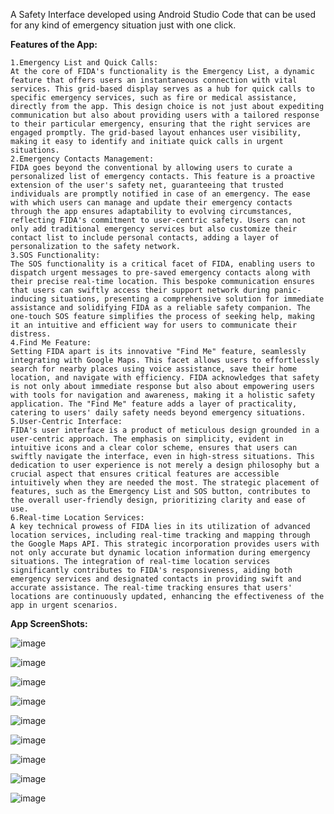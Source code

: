 A Safety Interface developed using Android Studio Code that can be used for any kind of emergency situation just with one click.

**Features of the App:**
```
1.Emergency List and Quick Calls:
At the core of FIDA's functionality is the Emergency List, a dynamic feature that offers users an instantaneous connection with vital services. This grid-based display serves as a hub for quick calls to specific emergency services, such as fire or medical assistance, directly from the app. This design choice is not just about expediting communication but also about providing users with a tailored response to their particular emergency, ensuring that the right services are engaged promptly. The grid-based layout enhances user visibility, making it easy to identify and initiate quick calls in urgent situations.
2.Emergency Contacts Management:
FIDA goes beyond the conventional by allowing users to curate a personalized list of emergency contacts. This feature is a proactive extension of the user's safety net, guaranteeing that trusted individuals are promptly notified in case of an emergency. The ease with which users can manage and update their emergency contacts through the app ensures adaptability to evolving circumstances, reflecting FIDA's commitment to user-centric safety. Users can not only add traditional emergency services but also customize their contact list to include personal contacts, adding a layer of personalization to the safety network.
3.SOS Functionality:
The SOS functionality is a critical facet of FIDA, enabling users to dispatch urgent messages to pre-saved emergency contacts along with their precise real-time location. This bespoke communication ensures that users can swiftly access their support network during panic-inducing situations, presenting a comprehensive solution for immediate assistance and solidifying FIDA as a reliable safety companion. The one-touch SOS feature simplifies the process of seeking help, making it an intuitive and efficient way for users to communicate their distress.
4.Find Me Feature:
Setting FIDA apart is its innovative "Find Me" feature, seamlessly integrating with Google Maps. This facet allows users to effortlessly search for nearby places using voice assistance, save their home location, and navigate with efficiency. FIDA acknowledges that safety is not only about immediate response but also about empowering users with tools for navigation and awareness, making it a holistic safety application. The "Find Me" feature adds a layer of practicality, catering to users' daily safety needs beyond emergency situations.
5.User-Centric Interface:
FIDA's user interface is a product of meticulous design grounded in a user-centric approach. The emphasis on simplicity, evident in intuitive icons and a clear color scheme, ensures that users can swiftly navigate the interface, even in high-stress situations. This dedication to user experience is not merely a design philosophy but a crucial aspect that ensures critical features are accessible intuitively when they are needed the most. The strategic placement of features, such as the Emergency List and SOS button, contributes to the overall user-friendly design, prioritizing clarity and ease of use.
6.Real-time Location Services:
A key technical prowess of FIDA lies in its utilization of advanced location services, including real-time tracking and mapping through the Google Maps API. This strategic incorporation provides users with not only accurate but dynamic location information during emergency situations. The integration of real-time location services significantly contributes to FIDA's responsiveness, aiding both emergency services and designated contacts in providing swift and accurate assistance. The real-time tracking ensures that users' locations are continuously updated, enhancing the effectiveness of the app in urgent scenarios.
```

**App ScreenShots:**

![image](https://github.com/user-attachments/assets/7c8c73cd-2747-4d26-aec1-4d9cbbefe47f)

![image](https://github.com/user-attachments/assets/bf5a4527-8c3a-4d89-9d06-0935f2926851)

![image](https://github.com/user-attachments/assets/13b177f6-8f7b-482b-9167-568b3716e5ba)

![image](https://github.com/user-attachments/assets/0c80d472-e272-4b3e-8d4e-2de82f0cc6b9)

![image](https://github.com/user-attachments/assets/8e35cc7f-9e5e-4ec0-ab90-3b28028ceebf)

![image](https://github.com/user-attachments/assets/d3e0a753-f2a4-4aab-8d40-4b2ab4cd203d)

![image](https://github.com/user-attachments/assets/e19a7bed-481e-4da2-ab6b-7e4ff90b830e)

![image](https://github.com/user-attachments/assets/b6372ded-8852-442f-b1e7-fdcd815d5028)

![image](https://github.com/user-attachments/assets/310ff920-845e-4fb0-a848-c365a5ffcdb9)
